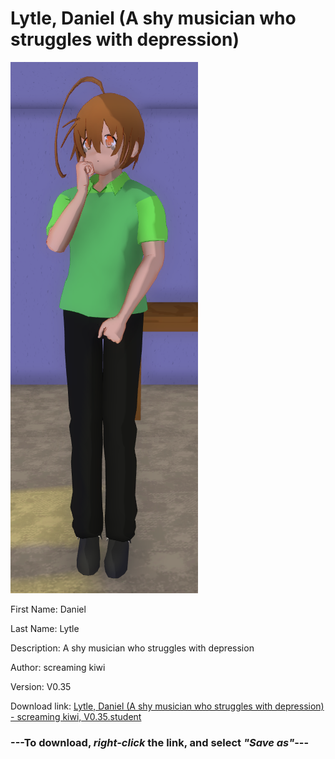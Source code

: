 # Lytle, Daniel (A shy musician who struggles with depression)

<img src = "https://raw.githubusercontent.com/Arbiter1223/Daigaku-Gurashi-Custom-Students/master/Students/Files/Lytle%2C%20Daniel%20(A%20shy%20musician%20who%20struggles%20with%20depression).png">

First Name: Daniel

Last Name: Lytle

Description: A shy musician who struggles with depression

Author: screaming kiwi

Version: V0.35

Download link: <a href="https://raw.githubusercontent.com/Arbiter1223/Daigaku-Gurashi-Custom-Students/master/Students/Files/Lytle%2C%20Daniel%20(A%20shy%20musician%20who%20struggles%20with%20depression)%20-%20screaming%20kiwi%2C%20V0.35.student">Lytle, Daniel (A shy musician who struggles with depression) - screaming kiwi, V0.35.student</a>

### ---**To download, _right-click_ the link, and select _"Save as"_**---
